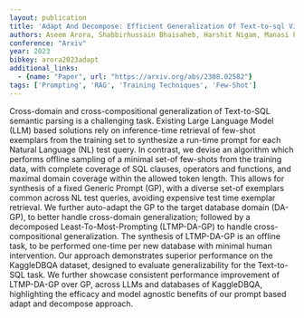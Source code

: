 ```yaml
---
layout: publication
title: 'Adapt And Decompose: Efficient Generalization Of Text-to-sql Via Domain Adapted Least-to-most Prompting'
authors: Aseem Arora, Shabbirhussain Bhaisaheb, Harshit Nigam, Manasi Patwardhan, Lovekesh Vig, Gautam Shroff
conference: "Arxiv"
year: 2023
bibkey: arora2023adapt
additional_links:
  - {name: "Paper", url: "https://arxiv.org/abs/2308.02582"}
tags: ['Prompting', 'RAG', 'Training Techniques', 'Few-Shot']
---
```

Cross-domain and cross-compositional generalization of Text-to-SQL semantic
parsing is a challenging task. Existing Large Language Model (LLM) based
solutions rely on inference-time retrieval of few-shot exemplars from the
training set to synthesize a run-time prompt for each Natural Language (NL)
test query. In contrast, we devise an algorithm which performs offline sampling
of a minimal set-of few-shots from the training data, with complete coverage of
SQL clauses, operators and functions, and maximal domain coverage within the
allowed token length. This allows for synthesis of a fixed Generic Prompt (GP),
with a diverse set-of exemplars common across NL test queries, avoiding
expensive test time exemplar retrieval. We further auto-adapt the GP to the
target database domain (DA-GP), to better handle cross-domain generalization;
followed by a decomposed Least-To-Most-Prompting (LTMP-DA-GP) to handle
cross-compositional generalization. The synthesis of LTMP-DA-GP is an offline
task, to be performed one-time per new database with minimal human
intervention. Our approach demonstrates superior performance on the KaggleDBQA
dataset, designed to evaluate generalizability for the Text-to-SQL task. We
further showcase consistent performance improvement of LTMP-DA-GP over GP,
across LLMs and databases of KaggleDBQA, highlighting the efficacy and model
agnostic benefits of our prompt based adapt and decompose approach.
